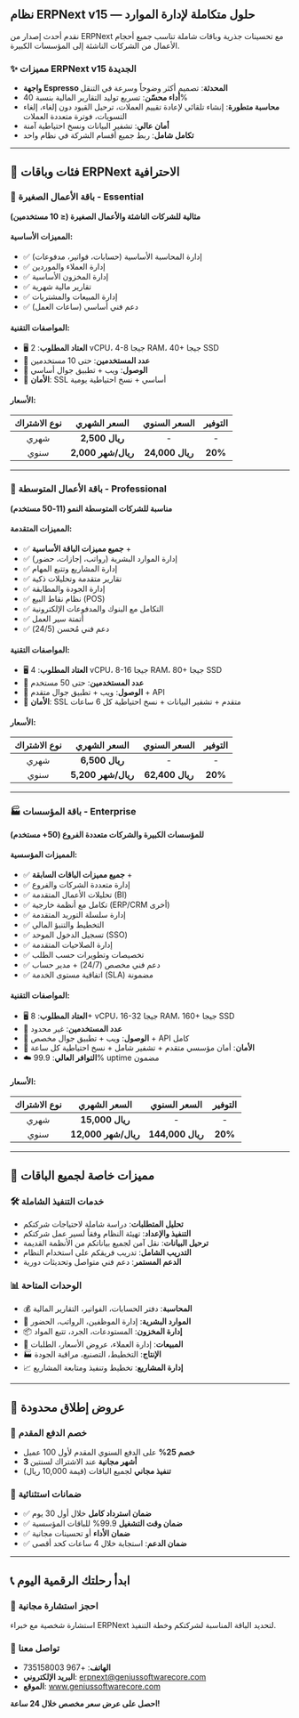 ## نظام ERPNext v15 — حلول متكاملة لإدارة الموارد
نقدم أحدث إصدار من ERPNext مع تحسينات جذرية وباقات شاملة تناسب جميع أحجام الأعمال من الشركات الناشئة إلى المؤسسات الكبيرة.

### ✨ مميزات ERPNext v15 الجديدة
- **واجهة Espresso المحدثة**: تصميم أكثر وضوحاً وسرعة في التنقل
- **أداء محسّن**: تسريع توليد التقارير المالية بنسبة 40%
- **محاسبة متطورة**: إنشاء تلقائي لإعادة تقييم العملات، ترحيل القيود دون إلغاء، إلغاء التسويات، فوترة متعددة العملات
- **أمان عالي**: تشفير البيانات ونسخ احتياطية آمنة
- **تكامل شامل**: ربط جميع أقسام الشركة في نظام واحد

---

## 🎯 فئات وباقات ERPNext الاحترافية

### 💼 **باقة الأعمال الصغيرة - Essential**
**مثالية للشركات الناشئة والأعمال الصغيرة (≤ 10 مستخدمين)**

#### المميزات الأساسية:
- ✅ إدارة المحاسبة الأساسية (حسابات، فواتير، مدفوعات)
- ✅ إدارة العملاء والموردين
- ✅ إدارة المخزون الأساسية
- ✅ تقارير مالية شهرية
- ✅ إدارة المبيعات والمشتريات
- ✅ دعم فني أساسي (ساعات العمل)

#### المواصفات التقنية:
- 🖥️ **العتاد المطلوب**: 2 vCPU، 4-8 جيجا RAM، 40+ جيجا SSD
- 👥 **عدد المستخدمين**: حتى 10 مستخدمين
- 📱 **الوصول**: ويب + تطبيق جوال أساسي
- 🔐 **الأمان**: SSL أساسي + نسخ احتياطية يومية

#### الأسعار:
| **نوع الاشتراك** | **السعر الشهري** | **السعر السنوي** | **التوفير** |
|:---------------:|:----------------:|:----------------:|:----------:|
| شهري | **2,500 ريال** | - | - |
| سنوي | **2,000 ريال/شهر** | **24,000 ريال** | **20%** |

---

### 🏢 **باقة الأعمال المتوسطة - Professional**
**مناسبة للشركات المتوسطة النمو (11-50 مستخدم)**

#### المميزات المتقدمة:
- ✅ **جميع مميزات الباقة الأساسية** +
- ✅ إدارة الموارد البشرية (رواتب، إجازات، حضور)
- ✅ إدارة المشاريع وتتبع المهام
- ✅ تقارير متقدمة وتحليلات ذكية
- ✅ إدارة الجودة والمطابقة
- ✅ نظام نقاط البيع (POS)
- ✅ التكامل مع البنوك والمدفوعات الإلكترونية
- ✅ أتمتة سير العمل
- ✅ دعم فني مُحسن (24/5)

#### المواصفات التقنية:
- 🖥️ **العتاد المطلوب**: 4 vCPU، 8-16 جيجا RAM، 80+ جيجا SSD
- 👥 **عدد المستخدمين**: حتى 50 مستخدم
- 📱 **الوصول**: ويب + تطبيق جوال متقدم + API
- 🔐 **الأمان**: SSL متقدم + تشفير البيانات + نسخ احتياطية كل 6 ساعات

#### الأسعار:
| **نوع الاشتراك** | **السعر الشهري** | **السعر السنوي** | **التوفير** |
|:---------------:|:----------------:|:----------------:|:----------:|
| شهري | **6,500 ريال** | - | - |
| سنوي | **5,200 ريال/شهر** | **62,400 ريال** | **20%** |

---

### 🏭 **باقة المؤسسات - Enterprise**
**للمؤسسات الكبيرة والشركات متعددة الفروع (50+ مستخدم)**

#### المميزات المؤسسية:
- ✅ **جميع مميزات الباقات السابقة** +
- ✅ إدارة متعددة الشركات والفروع
- ✅ تحليلات الأعمال المتقدمة (BI)
- ✅ تكامل مع أنظمة خارجية (ERP/CRM أخرى)
- ✅ إدارة سلسلة التوريد المتقدمة
- ✅ التخطيط والتنبؤ المالي
- ✅ تسجيل الدخول الموحد (SSO)
- ✅ إدارة الصلاحيات المتقدمة
- ✅ تخصيصات وتطويرات حسب الطلب
- ✅ دعم فني مخصص (24/7) + مدير حساب
- ✅ اتفاقية مستوى الخدمة (SLA) مضمونة

#### المواصفات التقنية:
- 🖥️ **العتاد المطلوب**: 8+ vCPU، 16-32 جيجا RAM، 160+ جيجا SSD
- 👥 **عدد المستخدمين**: غير محدود
- 📱 **الوصول**: ويب + تطبيق جوال مخصص + API كامل
- 🔐 **الأمان**: أمان مؤسسي متقدم + تشفير شامل + نسخ احتياطية كل ساعة
- ☁️ **التوافر العالي**: 99.9% uptime مضمون

#### الأسعار:
| **نوع الاشتراك** | **السعر الشهري** | **السعر السنوي** | **التوفير** |
|:---------------:|:----------------:|:----------------:|:----------:|
| شهري | **15,000 ريال** | - | - |
| سنوي | **12,000 ريال/شهر** | **144,000 ريال** | **20%** |

---

## 🎁 **مميزات خاصة لجميع الباقات**

### 🛠️ **خدمات التنفيذ الشاملة**
- **تحليل المتطلبات**: دراسة شاملة لاحتياجات شركتكم
- **التنفيذ والإعداد**: تهيئة النظام وفقاً لسير عمل شركتكم
- **ترحيل البيانات**: نقل آمن لجميع بياناتكم من الأنظمة القديمة
- **التدريب الشامل**: تدريب فريقكم على استخدام النظام
- **الدعم المستمر**: دعم فني متواصل وتحديثات دورية

### 📊 **الوحدات المتاحة**
- 💰 **المحاسبة**: دفتر الحسابات، الفواتير، التقارير المالية
- 👥 **الموارد البشرية**: إدارة الموظفين، الرواتب، الحضور
- 📦 **إدارة المخزون**: المستودعات، الجرد، تتبع المواد
- 🛒 **المبيعات**: إدارة العملاء، عروض الأسعار، الطلبات
- 🏭 **الإنتاج**: التخطيط، التصنيع، مراقبة الجودة
- 📈 **إدارة المشاريع**: تخطيط وتنفيذ ومتابعة المشاريع

---

## 🚀 **عروض إطلاق محدودة**

### 🎯 **خصم الدفع المقدم**
- **خصم 25%** على الدفع السنوي المقدم لأول 100 عميل
- **3 أشهر مجانية** عند الاشتراك لسنتين
- **تنفيذ مجاني** لجميع الباقات (قيمة 10,000 ريال)

### 💎 **ضمانات استثنائية**
- ✅ **ضمان استرداد كامل** خلال أول 30 يوم
- ✅ **ضمان وقت التشغيل** 99.9% للباقات المؤسسية
- ✅ **ضمان الأداء** أو تحسينات مجانية
- ✅ **ضمان الدعم**: استجابة خلال 4 ساعات كحد أقصى

---

## 📞 **ابدأ رحلتك الرقمية اليوم**

### 🎯 **احجز استشارة مجانية**
استشارة شخصية مع خبراء ERPNext لتحديد الباقة المناسبة لشركتكم وخطة التنفيذ.

### 📧 **تواصل معنا**
- **الهاتف**: +967 735158003
- **البريد الإلكتروني**: erpnext@geniussoftwarecore.com
- **الموقع**: www.geniussoftwarecore.com

**احصل على عرض سعر مخصص خلال 24 ساعة!**